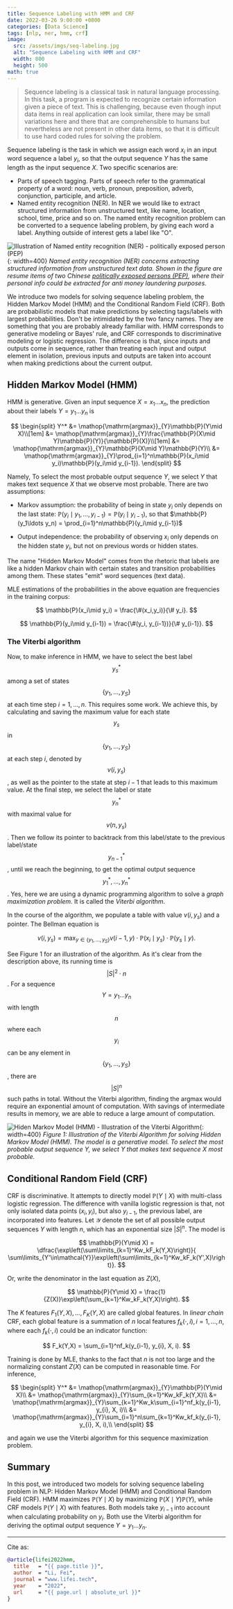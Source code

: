 ```yaml
---
title: Sequence Labeling with HMM and CRF
date: 2022-03-26 9:00:00 +0800
categories: [Data Science]
tags: [nlp, ner, hmm, crf]
image:
  src: /assets/imgs/seq-labeling.jpg
  alt: "Sequence Labeling with HMM and CRF"
  width: 800
  height: 500
math: true
---
```


> Sequence labeling is a classical task in natural language processing. In this task, a program is expected to recognize certain information given a piece of text. This is challenging, because even though input data items in real application can look similar, there may be small variations here and there that are comprehensible to humans but nevertheless are not present in other data items, so that it is difficult to use hard coded rules for solving the problem. 

Sequence labeling is the task in which we assign each word $x_i$ in an input word sequence a label $y_i$, so that the output sequence $Y$ has the same length as the input sequence $X$. Two specific scenarios are:

- Parts of speech tagging. Parts of speech refer to the grammatical property of a word: noun, verb, pronoun, preposition, adverb, conjunction, participle, and article.
- Named entity recognition (NER). In NER we would like to extract structured information from unstructured text, like name, location, school, time, price and so on. The named entity recognition problem can be converted to a sequence labeling problem, by giving each word a label. Anything outside of interest gets a label like "O".

![Illustration of Named entity recognition (NER) - politically exposed person (PEP)](/assets/imgs/ner-illustration2.png){: width=400}
_Named entity recognition (NER) concerns extracting structured information from unstructured text data. Shown in the figure are resume items of two Chinese [politically exposed persons (PEP)](https://en.wikipedia.org/wiki/Politically_exposed_person), where their personal info could be extracted for anti money laundering purposes._

We introduce two models for solving sequence labeling problem, the Hidden Markov Model (HMM) and the Conditional Random Field (CRF). Both are probabilistic models that make predictions by selecting tags/labels with largest probabilities. Don't be intimidated by the two fancy names. They are something that you are probably already familiar with. HMM corresponds to generative modeling or Bayes' rule, and CRF corresponds to discriminative modeling or logistic regression. The difference is that, since inputs and outputs come in sequence, rather than treating each input and output element in isolation, previous inputs and outputs are taken into account when making predictions about the current output.

## Hidden Markov Model (HMM)
HMM is generative. Given an input sequence $X=x_1\ldots x_n$, the prediction about their labels $Y=y_1\ldots y_n$ is

$$
\begin{split}
Y^* &= \mathop{\mathrm{argmax}}_{Y}\mathbb{P}(Y\mid X)\\[1em]
&= \mathop{\mathrm{argmax}}_{Y}\frac{\mathbb{P}(X\mid Y)\mathbb{P}(Y)}{\mathbb{P}(X)}\\[1em]
&= \mathop{\mathrm{argmax}}_{Y}\mathbb{P}(X\mid Y)\mathbb{P}(Y)\\
&= \mathop{\mathrm{argmax}}_{Y}\prod_{i=1}^n\mathbb{P}(x_i\mid y_i)\mathbb{P}(y_i\mid y_{i-1}).
\end{split}
$$

Namely, To select the most probable output sequence $Y$, we select $Y$ that makes text sequence $X$ that we observe most probable. There are two assumptions:

- Markov assumption: the probability of being in state $y_i$ only depends on the last state: $\mathbb{P}(y_i\mid y_{1},\ldots,y_{i-1})=\mathbb{P}(y_i\mid y_{i-1})$, so that $\mathbb{P}(y_1\ldots y_n) = \prod_{i=1}^n\mathbb{P}(y_i\mid y_{i-1})$

- Output independence: the probability of observing $x_i$ only depends on the hidden state $y_i$, but not on previous words or hidden states.

The name "Hidden Markov Model" comes from the rhetoric that labels are like a hidden Markov chain with certain states and transition probabilities among them. These states "emit" word sequences (text data).

MLE estimations of the probabilities in the above equation are frequencies in the training corpus:

$$
\mathbb{P}(x_i\mid y_i) = \frac{\#(x_i,y_i)}{\# y_i}.
$$

$$
\mathbb{P}(y_i\mid y_{i-1}) = \frac{\#(y_i, y_{i-1})}{\# y_{i-1}}.
$$

### The Viterbi algorithm

Now, to make inference in HMM, we have to select the best label $$y_s^*$$ among a set of states $$\{y_1,\ldots,y_S\}$$ at each time step $i=1,\ldots,n$. This requires some work. We achieve this, by calculating and saving the maximum value for each state $$y_s$$ in $$\{y_1,\ldots,y_S\}$$ at each step $i$, denoted by $$v(i, y_s)$$, as well as the pointer to the state at step $i-1$ that leads to this maximum value. At the final step, we select the label or state $$y_n^*$$ with maximal value for $$v(n, y_s)$$. Then we follow its pointer to backtrack from this label/state to the previous label/state $$y_{n-1}^*$$, until we reach the beginning, to get the optimal output sequence $$y_1^*,\ldots,y_n^*$$. Yes, here we are using a dynamic programming algorithm to solve a *graph maximization problem*. It is called the *Viterbi algorithm*.

In the course of the algorithm, we populate a table with value $v(i, y_s)$ and a pointer. The Bellman equation is

$$
v(i, y_s) = \max_{y\in\{y_1,\ldots,y_S\}} v(i-1, y)\cdot \mathbb{P}(x_i\mid y_s)\cdot \mathbb{P}(y_s\mid y).
$$

See Figure 1 for an illustration of the algorithm. As it's clear from the description above, its running time is $$\vert S\vert^2\cdot n$$. For a sequence $$Y=y_1\ldots y_n$$ with length $$n$$ where each $$y_i$$ can be any element in $$\{y_1,\ldots,y_S\}$$, there are $$\vert S\vert^n$$ such paths in total. Without the Viterbi algorithm, finding the argmax would require an exponential amount of computation. With savings of intermediate results in memory, we are able to reduce a large amount of computation.

![Hiden Markov Model (HMM) - Illustration of the Viterbi Algorithm](/assets/imgs/viterbi.png){: width=400}
_Figure 1: Illustration of the Viterbi Algorithm for solving Hidden Markov Model (HMM). The model is a generative model. To select the most probable output sequence $Y$, we select $Y$ that makes text sequence $X$ most probable._

<!-- To select the most probable output sequence Y, we select Y that makes text sequence X most probable. -->

## Conditional Random Field (CRF)
CRF is discriminative. It attempts to directly model $\mathbb{P}(Y\mid X)$ with multi-class logistic regression. The difference with vanilla logistic regression is that, not only isolated data points $(x_i,y_i)$, but also $y_{i-1}$, the previous label, are incorporated into features. Let $\mathcal{Y}$ denote the set of all possible output sequences $Y$ with length $n$, which has an exponential size $|S|^n$. The model is

$$
\mathbb{P}(Y\mid X) = \dfrac{\exp\left(\sum\limits_{k=1}^Kw_kF_k(Y,X)\right)}{ \sum\limits_{Y'\in\mathcal{Y}}\exp\left(\sum\limits_{k=1}^Kw_kF_k(Y',X)\right)}. 
$$

Or, write the denominator in the last equation as $Z(X)$,

$$
\mathbb{P}(Y\mid X) = \frac{1}{Z(X)}\exp\left(\sum_{k=1}^Kw_kF_k(Y,X)\right).
$$

The $K$ features $F_1(Y,X),\ldots,F_K(Y,X)$ are called global features. In *linear chain* CRF, each global feature is a summation of $n$ local features $f_k(\cdot,\,i), i=1,\ldots,n$, where each $f_k(\cdot,\,i)$ could be an indicator function:

$$
F_k(Y,X) = \sum_{i=1}^nf_k(y_{i-1}, y_{i}, X, i).
$$

Training is done by MLE, thanks to the fact that $n$ is not too large and the normalizing constant $Z(X)$ can be computed in reasonable time. For inference,

$$
\begin{split}
Y^* &= \mathop{\mathrm{argmax}}_{Y}\mathbb{P}(Y\mid X)\\
&= \mathop{\mathrm{argmax}}_{Y}\sum_{k=1}^Kw_kF_k(Y,X)\\
&= \mathop{\mathrm{argmax}}_{Y}\sum_{k=1}^Kw_k\sum_{i=1}^nf_k(y_{i-1}, y_{i}, X, i)\\
&= \mathop{\mathrm{argmax}}_{Y}\sum_{i=1}^n\sum_{k=1}^Kw_kf_k(y_{i-1}, y_{i}, X, i),\\
\end{split}
$$

and again we use the Viterbi algorithm for this sequence maximization problem.

## Summary

In this post, we introduced two models for solving sequence labeling problem in NLP: Hidden Markov Model (HMM) and Conditional Random Field (CRF). HMM maximizes $\mathbb{P}(Y\mid X)$ by maximizing $\mathbb{P}(X\mid Y)\mathbb{P}(Y)$, while CRF models $\mathbb{P}(Y\mid X)$ with features. Both models take $y_{i-1}$ into account when calculating probability on $y_i$. Both use the Viterbi algorithm for deriving the optimal output sequence $Y=y_1\ldots y_n$.

<hr>
Cite as:

```bibtex
@article{lifei2022hmm,
  title   = "{{ page.title }}",
  author  = "Li, Fei",
  journal = "www.lifei.tech",
  year    = "2022",
  url     = "{{ page.url | absolute_url }}"
}
```